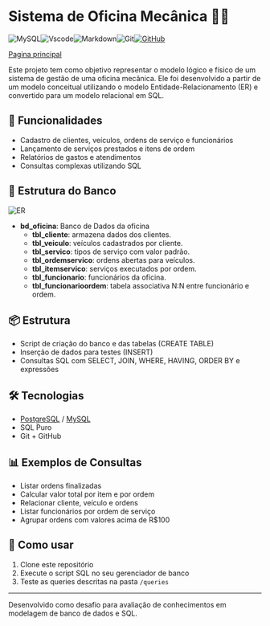 # Sistema de Oficina Mecânica 🚗🔧

![MySQL](https://img.shields.io/badge/MySQL-00000F?style=for-the-badge&logo=mysql&logoColor=white)![Vscode](https://img.shields.io/badge/Vscode-007ACC?style=for-the-badge&logo=visual-studio-code&logoColor=white)![Markdown](https://img.shields.io/badge/Markdown-000?style=for-the-badge&logo=markdown)![Git](https://img.shields.io/badge/GIT-E44C30?style=for-the-badge&logo=git&logoColor=white)[![GitHub](https://img.shields.io/badge/GitHub-100000?style=for-the-badge&logo=github&logoColor=white)](https://github.com/SEUUSERNAME)

[Pagina principal](/README.md)

Este projeto tem como objetivo representar o modelo lógico e físico de um sistema de gestão de uma oficina mecânica. Ele foi desenvolvido a partir de um modelo conceitual utilizando o modelo Entidade-Relacionamento (ER) e convertido para um modelo relacional em SQL.

## 🎯 Funcionalidades

- Cadastro de clientes, veículos, ordens de serviço e funcionários
- Lançamento de serviços prestados e itens de ordem
- Relatórios de gastos e atendimentos
- Consultas complexas utilizando SQL

## 🧱 Estrutura do Banco

![ER](Imagem/model.jpg)

- **bd_oficina**: Banco de Dados da oficina
  - **tbl_cliente**: armazena dados dos clientes.
  - **tbl_veiculo**: veículos cadastrados por cliente.
  - **tbl_servico**: tipos de serviço com valor padrão.
  - **tbl_ordemservico**: ordens abertas para veículos.
  - **tbl_itemservico**: serviços executados por ordem.
  - **tbl_funcionario**: funcionários da oficina.
  - **tbl_funcionarioordem**: tabela associativa N:N entre funcionário e ordem.

## 📦 Estrutura

- Script de criação do banco e das tabelas (CREATE TABLE)
- Inserção de dados para testes (INSERT)
- Consultas SQL com SELECT, JOIN, WHERE, HAVING, ORDER BY e expressões

## 🛠️ Tecnologias

- [PostgreSQL](https://www.postgresql.org/download/) / [MySQL](https://dev.mysql.com/downloads/workbench/)
- SQL Puro
- Git + GitHub

## 📊 Exemplos de Consultas

- Listar ordens finalizadas
- Calcular valor total por item e por ordem
- Relacionar cliente, veículo e ordens
- Listar funcionários por ordem de serviço
- Agrupar ordens com valores acima de R$100

## 📁 Como usar

1. Clone este repositório
2. Execute o script SQL no seu gerenciador de banco
3. Teste as queries descritas na pasta `/queries`

---

Desenvolvido como desafio para avaliação de conhecimentos em modelagem de banco de dados e SQL.
